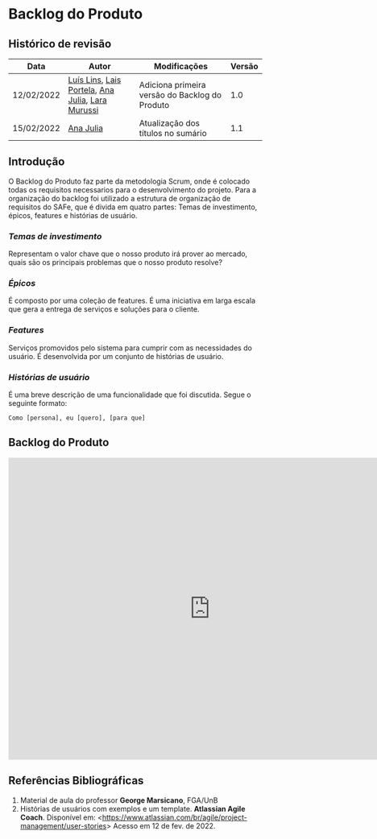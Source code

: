 # Backlog do Produto

## Histórico de revisão
| Data       | Autor                                        | Modificações                      | Versão |
| ---------- | -------------------------------------------- | --------------------------------- | ------ |
| 12/02/2022 | [Luís Lins](https://github.com/luisgaboardi), [Lais Portela](https://github.com/laispa), [Ana Julia](https://github.com/aluzianobriceno), [Lara Murussi](https://github.com/klmurussi) | Adiciona primeira versão do Backlog do Produto | 1.0 |
| 15/02/2022 | [Ana Julia](https://github.com/aluzianobriceno) | Atualização dos títulos no sumário | 1.1 | 

## Introdução
O Backlog do Produto faz parte da metodologia Scrum, onde é colocado todas os requisitos necessarios para o desenvolvimento do projeto. Para a organização do backlog foi utilizado a estrutura de organização de requisitos do SAFe, que é divida em quatro partes: Temas de investimento, épicos, features e histórias de usuário.

### *Temas de investimento*
Representam o valor chave que o nosso produto irá prover ao mercado, quais são os principais problemas que o nosso produto resolve?

### *Épicos*
É composto por uma coleção de features. É uma iniciativa em larga escala que gera a entrega de serviços e soluções para o cliente.

### *Features*
Serviços promovidos pelo sistema para cumprir com as necessidades do usuário. É desenvolvida por um conjunto de histórias de usuário.

### *Histórias de usuário* 
É uma breve descrição de uma funcionalidade que foi discutida. Segue o seguinte formato:

``` Como [persona], eu [quero], [para que]  ```

## Backlog do Produto

<iframe width="800" height="600" frameborder="0" scrolling="no" src="https://unbbr.sharepoint.com/sites/grupopets/_layouts/15/Doc.aspx?sourcedoc={d2c8f04b-c613-40df-b2c6-98b0fe0f05da}&action=embedview&wdAllowInteractivity=False&wdHideGridlines=True&wdHideHeaders=True&wdDownloadButton=True&wdInConfigurator=True"></iframe>

<br>

## Referências Bibliográficas
1. Material de aula do professor **George Marsicano**, FGA/UnB
1. Histórias de usuários com exemplos e um template. **Atlassian Agile Coach**. Disponível em: <<https://www.atlassian.com/br/agile/project-management/user-stories>> Acesso em 12 de fev. de 2022.
